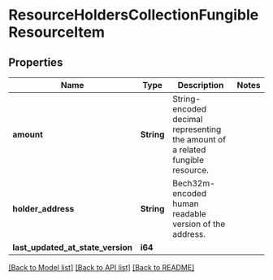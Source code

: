 # ResourceHoldersCollectionFungibleResourceItem

## Properties

Name | Type | Description | Notes
------------ | ------------- | ------------- | -------------
**amount** | **String** | String-encoded decimal representing the amount of a related fungible resource. | 
**holder_address** | **String** | Bech32m-encoded human readable version of the address. | 
**last_updated_at_state_version** | **i64** |  | 

[[Back to Model list]](../README.md#documentation-for-models) [[Back to API list]](../README.md#documentation-for-api-endpoints) [[Back to README]](../README.md)


